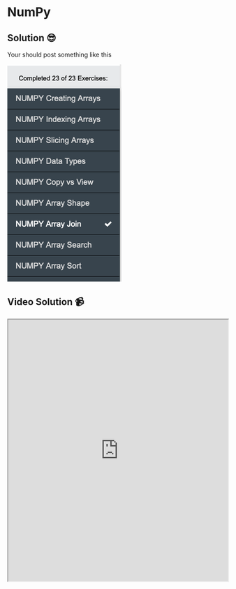 # NumPy

## Solution 😎

Your should post something like this

![image](../../../assets/numpySolution.png)

## Video Solution 📹

<iframe width="100%" height="600px"
 src="https://drive.google.com/file/d/1LBiiENfRbROFQgYQja1i_hAOTRMxci8i/view?usp=share_link">
 </iframe>

